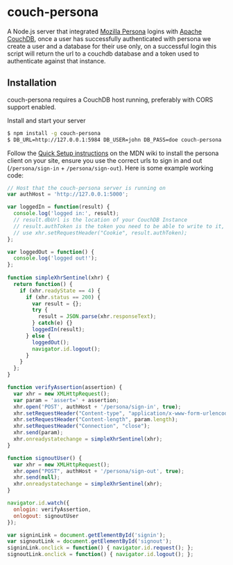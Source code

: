 couch-persona
==================================================

A Node.js server that integrated [Mozilla Persona](https://login.persona.org/) logins with [Apache CouchDB](http://couchdb.apache.org/), once a user has successfully authenticated with persona we create a user and a database for their use only, on a successful login this script will return the url to a couchdb database and a token used to authenticate against that instance.

Installation
----------

couch-persona requires a CouchDB host running, preferably with CORS support enabled.

Install and start your server

```bash
$ npm install -g couch-persona
$ DB_URL=http://127.0.0.1:5984 DB_USER=john DB_PASS=doe couch-persona
````

Follow the [Quick Setup instructions](https://developer.mozilla.org/en-US/docs/Mozilla/Persona/Quick_Setup) on the MDN wiki to install the persona client on your site, ensure you use the correct urls to sign in and out (`/persona/sign-in` + `/persona/sign-out`). Here is some example working code:

```javascript
// Host that the couch-persona server is running on
var authHost = 'http://127.0.0.1:5000';

var loggedIn = function(result) { 
  console.log('logged in:', result);
  // result.dbUrl is the location of your CouchDB Instance
  // result.authToken is the token you need to be able to write to it, 
  // use xhr.setRequestHeader("Cookie", result.authToken);
};

var loggedOut = function() { 
  console.log('logged out!');
};
  
function simpleXhrSentinel(xhr) {
  return function() {
    if (xhr.readyState == 4) {
      if (xhr.status == 200) {
        var result = {};
        try { 
          result = JSON.parse(xhr.responseText);
        } catch(e) {}
        loggedIn(result);
      } else {
        loggedOut();
        navigator.id.logout();
      } 
    } 
  };
}

function verifyAssertion(assertion) {
  var xhr = new XMLHttpRequest();
  var param = 'assert=' + assertion;
  xhr.open('POST', authHost + '/persona/sign-in', true);
  xhr.setRequestHeader("Content-type", "application/x-www-form-urlencoded");
  xhr.setRequestHeader("Content-length", param.length);
  xhr.setRequestHeader("Connection", "close");
  xhr.send(param);
  xhr.onreadystatechange = simpleXhrSentinel(xhr); 
}

function signoutUser() {
  var xhr = new XMLHttpRequest();
  xhr.open("POST", authHost + '/persona/sign-out', true);
  xhr.send(null);
  xhr.onreadystatechange = simpleXhrSentinel(xhr); 
}

navigator.id.watch({
  onlogin: verifyAssertion,
  onlogout: signoutUser 
});

var signinLink = document.getElementById('signin');
var signoutLink = document.getElementById('signout');
signinLink.onclick = function() { navigator.id.request(); };
signoutLink.onclick = function() { navigator.id.logout(); };
```
